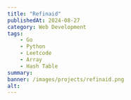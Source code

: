 ```yaml
---
title: "Refinaid"
publishedAt: 2024-08-27
category: Web Development
tags: 
    - Go
    - Python
    - Leetcode
    - Array
    - Hash Table
summary: 
banner: /images/projects/refinaid.png
alt: 
---
```


